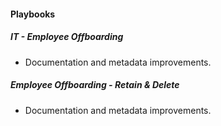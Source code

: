 
#### Playbooks

##### IT - Employee Offboarding

- Documentation and metadata improvements.


##### Employee Offboarding - Retain & Delete

- Documentation and metadata improvements.
